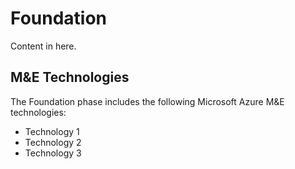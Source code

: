 # Foundation

Content in here.

## M&E Technologies

The Foundation phase includes the following Microsoft Azure M&E technologies:

- Technology 1
- Technology 2
- Technology 3
